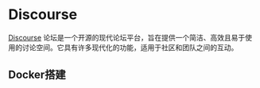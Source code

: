 # Discourse

[Discourse](https://www.discourse.org/) 论坛是一个开源的现代论坛平台，旨在提供一个简洁、高效且易于使用的讨论空间。它具有许多现代化的功能，适用于社区和团队之间的互动。

<DocsAD/>

## Docker搭建